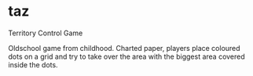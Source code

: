 # taz
Territory Control Game

Oldschool game from childhood. Charted paper, players place coloured dots on a grid and try to take over the area with the biggest area covered inside the dots.
